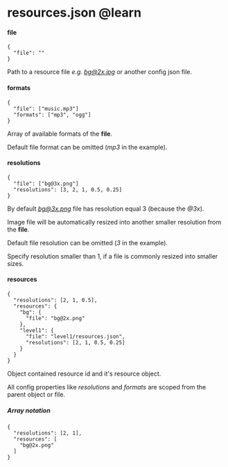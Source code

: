 resources.json @learn
=====================

#### file

```
{
  "file": ""
}
```

Path to a resource file *e.g. bg@2x.jpg* or another config json file.

#### formats

```
{
  "file": ["music.mp3"]
  "formats": ["mp3", "ogg"]
}
```

Array of available formats of the **file**.

Default file format can be omitted (*mp3* in the example).

#### resolutions

```
{
  "file": ["bg@3x.png"]
  "resolutions": [3, 2, 1, 0.5, 0.25]
}
```

By default *bg@3x.png* file has resolution equal 3 (because the *@3x*).

Image file will be automatically resized into another smaller resolution from the **file**.

Default file resolution can be omitted (*3* in the example).

Specify resolution smaller than 1, if a file is commonly resized into smaller sizes.

#### resources

```
{
  "resolutions": [2, 1, 0.5],
  "resources": {
    "bg": {
      "file": "bg@2x.png"
    },
    "level1": {
      "file": "level1/resources.json",
      "resolutions": [2, 1, 0.5, 0.25]
    }
  }
}
```

Object contained resource id and it's resource object.

All config properties like *resolutions* and *formats* are scoped from the parent object or file.

##### Array notation

```
{
  "resolutions": [2, 1],
  "resources": [
    "bg@2x.png"
  ]
}
```

